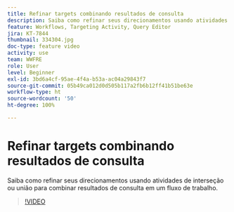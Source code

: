 ```yaml
---
title: Refinar targets combinando resultados de consulta
description: Saiba como refinar seus direcionamentos usando atividades de interseção ou união para combinar resultados de consulta em um fluxo de trabalho.
feature: Workflows, Targeting Activity, Query Editor
jira: KT-7844
thumbnail: 334304.jpg
doc-type: feature video
activity: use
team: WWFRE
role: User
level: Beginner
exl-id: 3bd6a4cf-95ae-4f4a-b53a-ac04a29843f7
source-git-commit: 05b49ca012d0d505b117a2fb6b12ff41b51be63e
workflow-type: ht
source-wordcount: '50'
ht-degree: 100%

---
```


# Refinar targets combinando resultados de consulta

Saiba como refinar seus direcionamentos usando atividades de interseção ou união para combinar resultados de consulta em um fluxo de trabalho.

>[!VIDEO](https://video.tv.adobe.com/v/334304?quality=12&learn=on)

